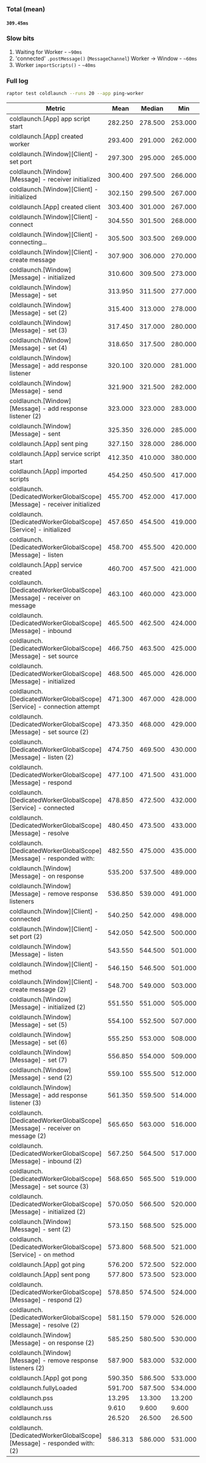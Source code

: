 ### Total (mean)

#### `309.45ms`

### Slow bits

1. Waiting for Worker - `~90ms`
2. 'connected' `.postMessage()` (`MessageChannel`) Worker -> Window - `~60ms`
3. Worker `importScripts()` - `~40ms`

### Full log

```bash
raptor test coldlaunch --runs 20 --app ping-worker
```

| Metric                                                                     | Mean    | Median  | Min     | Max     | StdDev | p95     |
| -------------------------------------------------------------------------- | ------- | ------- | ------- | ------- | ------ | ------- |
| coldlaunch.[App] app script start                                          | 282.250 | 278.500 | 253.000 | 319.000 | 17.432 | 313.500 |
| coldlaunch.[App] created worker                                            | 293.400 | 291.000 | 262.000 | 328.000 | 17.244 | 325.500 |
| coldlaunch.[Window][Client] - set port                                     | 297.300 | 295.000 | 265.000 | 331.000 | 16.614 | 328.500 |
| coldlaunch.[Window][Message] - receiver initialized                        | 300.400 | 297.500 | 266.000 | 332.000 | 16.305 | 330.500 |
| coldlaunch.[Window][Client] - initialized                                  | 302.150 | 299.500 | 267.000 | 333.000 | 16.060 | 331.500 |
| coldlaunch.[App] created client                                            | 303.400 | 301.000 | 267.000 | 333.000 | 15.979 | 332.000 |
| coldlaunch.[Window][Client] - connect                                      | 304.550 | 301.500 | 268.000 | 333.000 | 16.042 | 332.000 |
| coldlaunch.[Window][Client] - connecting...                                | 305.500 | 303.500 | 269.000 | 334.000 | 16.148 | 333.000 |
| coldlaunch.[Window][Client] - create message                               | 307.900 | 306.000 | 270.000 | 335.000 | 15.990 | 334.000 |
| coldlaunch.[Window][Message] - initialized                                 | 310.600 | 309.500 | 273.000 | 337.000 | 16.123 | 336.500 |
| coldlaunch.[Window][Message] - set                                         | 313.950 | 311.500 | 277.000 | 338.000 | 14.931 | 337.500 |
| coldlaunch.[Window][Message] - set (2)                                     | 315.400 | 313.000 | 278.000 | 339.000 | 14.951 | 338.500 |
| coldlaunch.[Window][Message] - set (3)                                     | 317.450 | 317.000 | 280.000 | 340.000 | 14.874 | 340.000 |
| coldlaunch.[Window][Message] - set (4)                                     | 318.650 | 317.500 | 280.000 | 343.000 | 15.405 | 342.000 |
| coldlaunch.[Window][Message] - add response listener                       | 320.100 | 320.000 | 281.000 | 345.000 | 15.257 | 343.000 |
| coldlaunch.[Window][Message] - send                                        | 321.900 | 321.500 | 282.000 | 348.000 | 15.962 | 345.500 |
| coldlaunch.[Window][Message] - add response listener (2)                   | 323.000 | 323.000 | 283.000 | 351.000 | 16.134 | 347.500 |
| coldlaunch.[Window][Message] - sent                                        | 325.350 | 326.000 | 285.000 | 354.000 | 16.393 | 350.500 |
| coldlaunch.[App] sent ping                                                 | 327.150 | 328.000 | 286.000 | 357.000 | 16.626 | 353.500 |
| coldlaunch.[App] service script start                                      | 412.350 | 410.000 | 380.000 | 451.000 | 16.101 | 442.000 |
| coldlaunch.[App] imported scripts                                          | 454.250 | 450.500 | 417.000 | 519.000 | 23.100 | 505.500 |
| coldlaunch.[DedicatedWorkerGlobalScope][Message] - receiver initialized    | 455.700 | 452.000 | 417.000 | 520.000 | 23.626 | 509.500 |
| coldlaunch.[DedicatedWorkerGlobalScope][Service] - initialized             | 457.650 | 454.500 | 419.000 | 522.000 | 23.728 | 511.000 |
| coldlaunch.[DedicatedWorkerGlobalScope][Message] - listen                  | 458.700 | 455.500 | 420.000 | 523.000 | 23.839 | 511.500 |
| coldlaunch.[App] service created                                           | 460.700 | 457.500 | 421.000 | 531.000 | 24.874 | 516.000 |
| coldlaunch.[DedicatedWorkerGlobalScope][Message] - receiver on message     | 463.100 | 460.000 | 423.000 | 534.000 | 25.129 | 518.500 |
| coldlaunch.[DedicatedWorkerGlobalScope][Message] - inbound                 | 465.500 | 462.500 | 424.000 | 536.000 | 26.070 | 520.500 |
| coldlaunch.[DedicatedWorkerGlobalScope][Message] - set source              | 466.750 | 463.500 | 425.000 | 537.000 | 26.476 | 522.000 |
| coldlaunch.[DedicatedWorkerGlobalScope][Message] - initialized             | 468.500 | 465.000 | 426.000 | 540.000 | 26.815 | 524.000 |
| coldlaunch.[DedicatedWorkerGlobalScope][Service] - connection attempt      | 471.300 | 467.000 | 428.000 | 550.000 | 28.415 | 533.000 |
| coldlaunch.[DedicatedWorkerGlobalScope][Message] - set source (2)          | 473.350 | 468.000 | 429.000 | 551.000 | 28.833 | 534.000 |
| coldlaunch.[DedicatedWorkerGlobalScope][Message] - listen (2)              | 474.750 | 469.500 | 430.000 | 553.000 | 28.953 | 535.500 |
| coldlaunch.[DedicatedWorkerGlobalScope][Message] - respond                 | 477.100 | 471.500 | 431.000 | 555.000 | 29.762 | 541.500 |
| coldlaunch.[DedicatedWorkerGlobalScope][Service] - connected               | 478.850 | 472.500 | 432.000 | 557.000 | 30.057 | 543.000 |
| coldlaunch.[DedicatedWorkerGlobalScope][Message] - resolve                 | 480.450 | 473.500 | 433.000 | 560.000 | 30.160 | 545.500 |
| coldlaunch.[DedicatedWorkerGlobalScope][Message] - responded with:         | 482.550 | 475.000 | 435.000 | 565.000 | 30.685 | 548.500 |
| coldlaunch.[Window][Message] - on response                                 | 535.200 | 537.500 | 489.000 | 570.000 | 22.239 | 569.000 |
| coldlaunch.[Window][Message] - remove response listeners                   | 536.850 | 539.000 | 491.000 | 573.000 | 22.725 | 571.500 |
| coldlaunch.[Window][Client] - connected                                    | 540.250 | 542.000 | 498.000 | 579.000 | 23.128 | 577.500 |
| coldlaunch.[Window][Client] - set port (2)                                 | 542.050 | 542.500 | 500.000 | 581.000 | 23.519 | 580.500 |
| coldlaunch.[Window][Message] - listen                                      | 543.550 | 544.500 | 501.000 | 583.000 | 23.621 | 582.000 |
| coldlaunch.[Window][Client] - method                                       | 546.150 | 546.500 | 501.000 | 586.000 | 23.635 | 585.000 |
| coldlaunch.[Window][Client] - create message (2)                           | 548.700 | 549.000 | 503.000 | 597.000 | 24.613 | 592.500 |
| coldlaunch.[Window][Message] - initialized (2)                             | 551.550 | 551.000 | 505.000 | 598.000 | 23.888 | 594.000 |
| coldlaunch.[Window][Message] - set (5)                                     | 554.100 | 552.500 | 507.000 | 599.000 | 23.507 | 596.000 |
| coldlaunch.[Window][Message] - set (6)                                     | 555.250 | 553.000 | 508.000 | 600.000 | 23.533 | 598.000 |
| coldlaunch.[Window][Message] - set (7)                                     | 556.850 | 554.000 | 509.000 | 601.000 | 23.673 | 600.000 |
| coldlaunch.[Window][Message] - send (2)                                    | 559.100 | 555.500 | 512.000 | 602.000 | 23.121 | 602.000 |
| coldlaunch.[Window][Message] - add response listener (3)                   | 561.350 | 559.500 | 514.000 | 610.000 | 23.707 | 607.000 |
| coldlaunch.[DedicatedWorkerGlobalScope][Message] - receiver on message (2) | 565.650 | 563.000 | 516.000 | 612.000 | 23.348 | 610.000 |
| coldlaunch.[DedicatedWorkerGlobalScope][Message] - inbound (2)             | 567.250 | 564.500 | 517.000 | 614.000 | 23.832 | 613.000 |
| coldlaunch.[DedicatedWorkerGlobalScope][Message] - set source (3)          | 568.650 | 565.500 | 519.000 | 615.000 | 23.783 | 615.000 |
| coldlaunch.[DedicatedWorkerGlobalScope][Message] - initialized (2)         | 570.050 | 566.500 | 520.000 | 618.000 | 23.792 | 617.000 |
| coldlaunch.[Window][Message] - sent (2)                                    | 573.150 | 568.500 | 525.000 | 620.000 | 23.934 | 615.500 |
| coldlaunch.[DedicatedWorkerGlobalScope][Service] - on method               | 573.800 | 568.500 | 521.000 | 621.000 | 23.790 | 619.500 |
| coldlaunch.[App] got ping                                                  | 576.200 | 572.500 | 522.000 | 622.000 | 23.937 | 620.500 |
| coldlaunch.[App] sent pong                                                 | 577.800 | 573.500 | 523.000 | 631.000 | 25.047 | 627.000 |
| coldlaunch.[DedicatedWorkerGlobalScope][Message] - respond (2)             | 578.850 | 574.500 | 524.000 | 631.000 | 24.767 | 627.000 |
| coldlaunch.[DedicatedWorkerGlobalScope][Message] - resolve (2)             | 581.150 | 579.000 | 526.000 | 634.000 | 24.364 | 629.000 |
| coldlaunch.[Window][Message] - on response (2)                             | 585.250 | 580.500 | 530.000 | 643.000 | 26.165 | 639.000 |
| coldlaunch.[Window][Message] - remove response listeners (2)               | 587.900 | 583.000 | 532.000 | 644.000 | 26.092 | 639.500 |
| coldlaunch.[App] got pong                                                  | 590.350 | 586.500 | 533.000 | 648.000 | 26.377 | 643.000 |
| coldlaunch.fullyLoaded                                                     | 591.700 | 587.500 | 534.000 | 649.000 | 26.614 | 644.500 |
| coldlaunch.pss                                                             | 13.295  | 13.300  | 13.200  | 13.300  | 0.022  | 13.300  |
| coldlaunch.uss                                                             | 9.610   | 9.600   | 9.600   | 9.700   | 0.030  | 9.700   |
| coldlaunch.rss                                                             | 26.520  | 26.500  | 26.500  | 26.800  | 0.068  | 26.700  |
| coldlaunch.[DedicatedWorkerGlobalScope][Message] - responded with: (2)     | 586.313 | 586.000 | 531.000 | 646.000 | 25.738 | 636.700 |13.250  |
